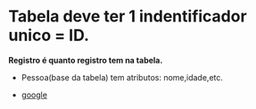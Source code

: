 # Tabela deve ter 1 indentificador unico = ID.

**Registro é quanto registro tem na tabela.**

- Pessoa(base da tabela) tem atributos: nome,idade,etc.

- [google](xvideos.com)
